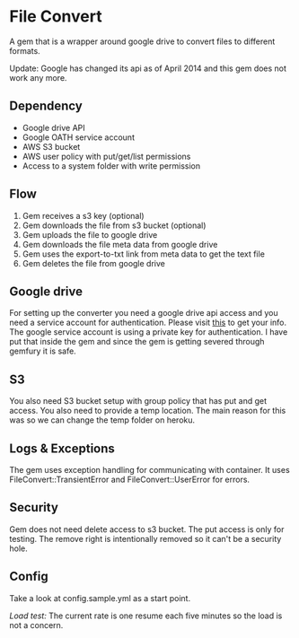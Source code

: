 File Convert
============

A gem that is a wrapper around google drive to convert files to different formats.

Update: Google has changed its api as of April 2014 and this gem does not work any more.

Dependency
----------
* Google drive API
* Google OATH service account
* AWS S3 bucket
* AWS user policy with put/get/list permissions
* Access to a system folder with write permission

Flow
----
1. Gem receives a s3 key (optional)
1. Gem downloads the file from s3 bucket (optional)
1. Gem uploads the file to google drive
1. Gem downloads the file meta data from google drive
1. Gem uses the export-to-txt link from meta data to get the text file
1. Gem deletes the file from google drive

Google drive
------------
For setting up the converter you need a google drive api access and you need a service account for authentication.
Please visit [this](https://code.google.com/apis/console) to get your info.
The google service account is using a private key for authentication. I have put that inside the gem and since the gem
is getting severed through gemfury it is safe.

S3
--
You also need S3 bucket setup with group policy that has put and get access.
You also need to provide a temp location. The main reason for this was so we can change the temp folder on heroku.

Logs & Exceptions
-----------------
The gem uses exception handling for communicating with container. It uses FileConvert::TransientError and FileConvert::UserError for errors.

Security
--------
Gem does not need delete access to s3 bucket. The put access is only for testing. The remove right is intentionally removed so it can't be a security hole.

Config
------
Take a look at config.sample.yml as a start point.


*Load test:* The current rate is one resume each five minutes so the load is not a concern.



